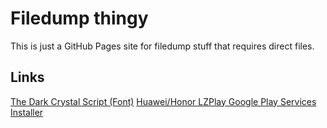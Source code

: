 # Filedump thingy
This is just a GitHub Pages site for filedump stuff that requires direct files.
## Links
[The Dark Crystal Script (Font)](https://www.littlewhole.com/filedump/dc_s.ttf)
[Huawei/Honor LZPlay Google Play Services Installer](https://www.littlewhole.com/filedump/Huawei-LZPlay-Installer.apk)

